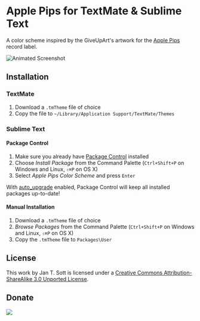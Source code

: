 # Apple Pips for TextMate & Sublime Text

A color scheme inspired by the GiveUpArt's artwork for the [Apple Pips][1] record label.

![Animated Screenshot][2]

## Installation

### TextMate

1. Download a `.tmTheme` file of choice
2. Copy the file to `~/Library/Application Support/TextMate/Themes`

### Sublime Text

#### Package Control

1. Make sure you already have [Package Control][3] installed
2. Choose *Install Package* from the Command Palette (`Ctrl+Shift+P` on Windows and Linux, `⇧⌘P` on OS X)
3. Select *Apple Pips Color Scheme* and press `Enter`

With [auto_upgrade][4] enabled, Package Control will keep all installed packages up-to-date!

#### Manual Installation

1. Download a `.tmTheme` file of choice
2. *Browse Packages* from the Command Palette (`Ctrl+Shift+P` on Windows and Linux, `⇧⌘P` on OS X)
3. Copy the `.tmTheme` file to `Packages\User`

## License

This work by Jan T. Sott is licensed under a [Creative Commons Attribution-ShareAlike 3.0 Unported License][5].

## Donate

[<img src="https://raw.github.com/balupton/flattr-buttons/master/badge-89x18.gif" />][6]

[1]: http://www.discogs.com/label/Apple+Pips
[2]: https://raw.github.com/idleberg/ApplePips.tmTheme/master/preview/screenshot.gif
[3]: http://wbond.net/sublime_packages/package_control/
[4]: http://wbond.net/sublime_packages/package_control/settings/
[5]: http://creativecommons.org/licenses/by-sa/3.0/deed.en_US
[6]: https://flattr.com/submit/auto?user_id=idleberg&url=https://github.com/idleberg/ApplePips.tmTheme/&title=Apple&20Pips&20Color%20Scheme&category=software